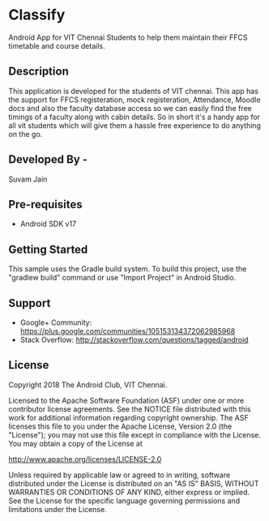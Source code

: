 # Classify

Android App for VIT Chennai Students to help them maintain their FFCS timetable and course details.

Description
------------

This application is developed for the students of VIT chennai. This app has the support for FFCS registeration, mock registeration, Attendance, Moodle docs and also the faculty database access so we can easily find the free timings of a faculty along with cabin details. So in short it's a handy app for all vit students which will give them a hassle free experience to do anything on the go.

Developed By -
--------------
Suvam Jain


Pre-requisites
--------------

- Android SDK v17

Getting Started
---------------

This sample uses the Gradle build system. To build this project, use the
"gradlew build" command or use "Import Project" in Android Studio.

Support
-------

- Google+ Community: https://plus.google.com/communities/105153134372062985968
- Stack Overflow: http://stackoverflow.com/questions/tagged/android


License
-------

Copyright 2018 The Android Club, VIT Chennai.

Licensed to the Apache Software Foundation (ASF) under one or more contributor
license agreements.  See the NOTICE file distributed with this work for
additional information regarding copyright ownership.  The ASF licenses this
file to you under the Apache License, Version 2.0 (the "License"); you may not
use this file except in compliance with the License.  You may obtain a copy of
the License at

  http://www.apache.org/licenses/LICENSE-2.0

Unless required by applicable law or agreed to in writing, software
distributed under the License is distributed on an "AS IS" BASIS, WITHOUT
WARRANTIES OR CONDITIONS OF ANY KIND, either express or implied.  See the
License for the specific language governing permissions and limitations under
the License.
